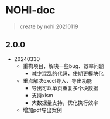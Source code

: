 # NOHI-doc
> create by nohi 20210119

## 2.0.0
* 20240330
  * 重构项目，解决一些bug、效率问题
    * 减少混乱的代码，使期更模块化
  * 重点解决excel导入、导出功能
    * 导出可以单页重复多个块数据
    * 支持xlsm
    * 大数据量支持，优化执行效率
  * 增加pdf导出案例

